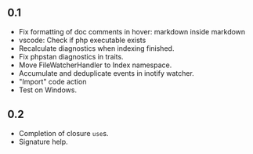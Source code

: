 
0.1
---

* Fix formatting of doc comments in hover: markdown inside markdown
* vscode: Check if php executable exists
* Recalculate diagnostics when indexing finished.
* Fix phpstan diagnostics in traits.
* Move FileWatcherHandler to Index namespace.
* Accumulate and deduplicate events in inotify watcher.
* "Import" code action
* Test on Windows.

0.2
---
* Completion of closure `use`s.
* Signature help.
